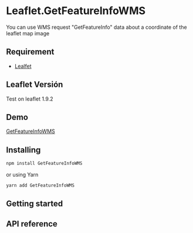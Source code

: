 # Leaflet.GetFeatureInfoWMS

You can use WMS request "GetFeatureInfo" data about a coordinate of the leaflet map image

## Requirement

* [Lealfet](https://leafletjs.com/)

## Leaflet Versión

Test on leaflet 1.9.2

## Demo

[GetFeatureInfoWMS](https://luisbello30.github.io/Leaflet.GetFeatureInfoWMS)

## Installing

```bash
npm install GetFeatureInfoWMS
```

or using Yarn

```bash
yarn add GetFeatureInfoWMS
```

## Getting started

## API reference

